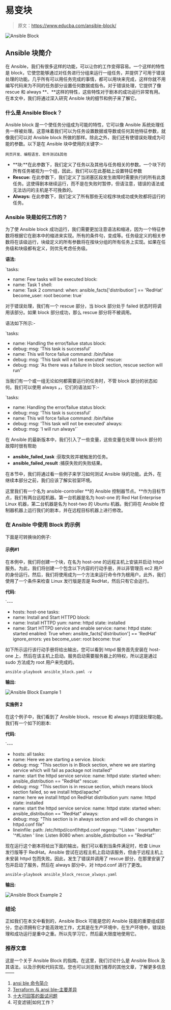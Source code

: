 # 易变块

> 原文：<https://www.educba.com/ansible-block/>

![Ansible Block](img/d6d020646df9dcb6018fc9e67f6eb46a.png)



## Ansible 块简介

在 Ansible，我们有很多这样的功能，可以让你的工作变得容易。一个这样的特性是 block，它使您能够通过对任务进行分组来运行一组任务，并提供了可用于错误处理的功能。几乎所有可以用任务完成的事情，都可以用块来完成，这样你就不用编写代码来为不同的任务部分设置任何数据或指令。对于错误处理，它提供了像 rescue 和 always **、**这样的特性，这些特性对于剧本的成功运行非常有用。在本文中，我们将通过深入研究 Ansible 块的细节和例子来了解它。

### 什么是 Ansible Block？

Ansible block 是一个使任务分组成为可能的特性，它可以像 Ansible 系统处理任务一样被处理。这意味着我们可以为任务设置数据或导数或任何其他特征参数，就像我们可以对 Ansible block 所做的那样。除此之外，我们还有使错误处理成为可能的参数。以下是在 Ansible 块中使用的关键字:–

<small>网页开发、编程语言、软件测试&其他</small>

*   **块:**在此参数下，我们定义了任务以及其他与任务相关的参数。一个块下的所有任务被视为一个组，因此，我们可以在此基础上设置特征参数
*   **Rescue:** 在此参数下，我们定义了当闭塞区段发生故障时需要执行的所有此类任务。这使得剧本继续运行，而不是在失败时暂停，但请注意，错误的语法或无法访问的主机是不可挽救的。
*   **Always:** 在此参数下，我们定义了所有那些无论程序块成功或失败都将运行的任务。

### Ansible 块是如何工作的？

为了使 Ansible block 成功运行，我们需要更加注意语法和缩进，因为一个特征参数将根据它在剧本中的缩进来实现。所有的条件句，变成等。任务级定义的相关参数将在该级运行，块级定义的所有参数将在按块分组的所有任务上实现。如果在任务级和块级都有定义，则优先考虑任务级。

**语法:**

`tasks:
- name: Few tasks will be executed block:
- name: Task 1
shell: <command to execute>
- name: Task 2
command: <commans to execute >
when: ansible_facts['distribution'] == 'RedHat' become_user: root
become: true`

对于错误处理，我们有一个 rescue 部分，当 block 部分处于 failed 状态时将调用该部分。如果 block 部分成功，那么 rescue 部分将不被调用。

语法如下所示:-

`tasks:
- name: Handling the error/failue status block:
- debug:
msg: 'This task is successful'
- name: This will force failue command: /bin/false
- debug:
msg: 'This task will not be executed' rescue:
- debug:
msg: 'As there was a failure in block section, rescue section will run'`

当我们有一个或一组无论如何都需要运行的任务时，不管 block 部分的状态如何。我们可以使用 always **，**，它们的语法如下:-

`tasks:
- name: Handling the error/failue status block:
- debug:
msg: 'This task is successful'
- name: This will force failue command: /bin/false
- debug:
msg: 'This task will not be executed' always:
- debug:
msg: 'I will run always'`

在 Ansible 的最新版本中，我们引入了一些变量，这些变量在处理 block 部分的故障时很有帮助

*   **ansible_failed_task** :获取失败并被触发的任务。
*   **ansible_failed_result** :捕获失败的失败结果。

在本节中，我们将通过看一些例子来学习如何测试 Ansible 块的功能。此外，在继续本部分之前，我们应该了解实验室环境。

这里我们有一个名为 ansible-controller **的 Ansible 控制器节点。**作为目标节点，我们有两台远程机器。第一台机器是名为 host-one 的 Red Hat Enterprise Linux 机器，第二台机器是名为 host-two 的 Ubuntu 机器。我们将在 Ansible 控制器机器上运行我们的剧本，并在远程目标机器上进行修改。

### 在 Ansible 中使用 Block 的示例

下面是可转换块的例子:

#### 示例#1

在本例中，我们将创建一个块，在名为 host-one 的远程主机上安装并启动 httpd 服务。为此，我们将创建一个包含以下内容的行动手册，并以非管理员 ec2 用户的身份运行。然后，我们将使用成为一个方法来运行命令作为根用户。此外，我们使用了一个条件来检查 Linux 发行版是否是 RedHat，然后只有它会运行。

**代码:**

`---
- hosts: host-one tasks:
- name: Install and Start HTTPD block:
- name: Install HTTPD yum:
name: httpd state: installed
- name: Start HTTPD service and enable service:
name: httpd state: started enabled: True
when: ansible_facts['distribution'] == 'RedHat' ignore_errors: yes
become_user: root become: true`

如下所示运行该行动手册将给出输出，您可以看到 httpd 服务首先安装在 host-one 上，然后在该主机上启动。服务启动需要服务器上的特权，所以这是通过 sudo 方法成为 root 用户来完成的。

`ansible-playbook ansible_block.yaml -v`

**输出:**

![Ansible Block Example 1](img/fb8009002b3581f7a4a8f8d795caa625.png)



#### 实施例 2

在这个例子中，我们看到了 Ansible block、rescue 和 always 的错误处理功能。我们有一个如下的剧本:

**代码:**

`---
- hosts: all tasks:
- name: Here we are starting a service. block:
- debug:
msg: "This section is in Block section, where we are starting service which will fail as package not installed"
- name: start the httpd service service:
name: httpd state: started
when: ansible_distribution == "RedHat" rescue:
- debug:
msg: "This section is in rescue section, which means block section failed, so we install httpd/apache"
- name: here we install httpd on RedHat distribution yum:
name: httpd
state: installed
- name: start the httpd service service:
name: httpd state: started
when: ansible_distribution == "RedHat" always:
- debug:
msg: "This section is in always section and will do changes in httpd.conf file"
- lineinfile:
path: /etc/httpd/conf/httpd.conf regexp: '^Listen '
insertafter: '^#Listen ' line: Listen 8080
when: ansible_distribution == "RedHat"`

现在运行这个剧本将给出下面的输出，我们可以看到当条件满足时，检查 Linux 发行版等于 RedHat。Ansible 尝试在远程主机上启动该服务，但由于远程主机上未安装 httpd 包而失败。因此，发生了错误并调用了 rescue 部分，在那里安装了包并启动了服务，然后在 always 部分中，对 httpd.conf 进行了更改。

`ansible-playbook ansible_block_rescue_always.yaml`

**输出:**

![Ansible Block Example 2](img/71f86ed7357f4a040f632c530bf24143.png)



### 结论

正如我们在本文中看到的，Ansible Block 可能是您的 Ansible 技能的重要组成部分，您必须拥有它才能高效地工作，尤其是在生产环境中，在生产环境中，错误处理和成功运行是重中之重。所以先学习它，然后最大限度地使用它。

### 推荐文章

这是一个关于 Ansible Block 的指南。在这里，我们讨论什么是 Ansible Block 及其语法，以及示例和代码实现。您也可以浏览我们推荐的其他文章，了解更多信息——

1.  [ansi ble 命令简介](https://www.educba.com/ansible-commands/)
2.  [Terraform 与 ansi ble–主要差异](https://www.educba.com/terraform-vs-ansible/)
3.  [十大可回答的面试问题](https://www.educba.com/ansible-interview-questions/)
4.  可变滤镜|如何工作？





